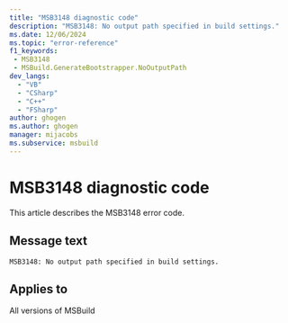```yaml
---
title: "MSB3148 diagnostic code"
description: "MSB3148: No output path specified in build settings."
ms.date: 12/06/2024
ms.topic: "error-reference"
f1_keywords:
 - MSB3148
 - MSBuild.GenerateBootstrapper.NoOutputPath
dev_langs:
  - "VB"
  - "CSharp"
  - "C++"
  - "FSharp"
author: ghogen
ms.author: ghogen
manager: mijacobs
ms.subservice: msbuild
---
```


# MSB3148 diagnostic code

<!-- :::ErrorDefinitionDescription::: -->
<!-- :::editable-content name="introDescription"::: -->
This article describes the MSB3148 error code.
<!-- :::editable-content-end::: -->

## Message text

`MSB3148: No output path specified in build settings.`

<!-- :::editable-content name="postOutputDescription"::: -->
<!--
{StrBegin="MSB3148: "}
-->
<!-- :::editable-content-end::: -->
<!-- :::ErrorDefinitionDescription-end::: -->

## Applies to

All versions of MSBuild
